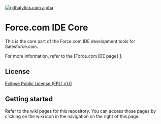 [![githalytics.com alpha](https://cruel-carlota.pagodabox.com/011426863636559c9724ff602508e0a3 "githalytics.com")](http://githalytics.com/forcedotcom/idecore)

Force.com IDE Core
========

This is the core part of the Force.com IDE development tools for
Salesforce.com.

For more information, refer to the [Force.com IDE page] [1].

License
-------

[Eclipse Public License (EPL) v1.0][2]

Getting started
---------------

Refer to the wiki pages for this repository. You can access those pages
by clicking on the wiki icon in the navigation on the right of this
page.

[1]: https://developer.salesforce.com/page/Force.com_IDE
[2]: http://wiki.eclipse.org/EPL

